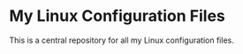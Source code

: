 # My Linux Configuration Files

This is a central repository for all my Linux configuration files.

